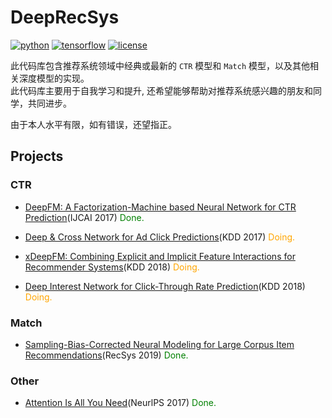 # DeepRecSys
[![python](https://img.shields.io/badge/python->=3.6-brightgreen)](requirements.txt)
[![tensorflow](https://img.shields.io/badge/tensorflow->=2.0-brightgreen)](requirements.txt)
[![license](https://img.shields.io/badge/license-MIT-green)](LICENSE)


此代码库包含推荐系统领域中经典或最新的 `CTR` 模型和 `Match` 模型，以及其他相关深度模型的实现。<br/>
此代码库主要用于自我学习和提升, 还希望能够帮助对推荐系统感兴趣的朋友和同学，共同进步。

由于本人水平有限，如有错误，还望指正。

## Projects

### CTR
* [DeepFM: A Factorization-Machine based Neural Network for CTR Prediction](deep_recommend/recommend/ctr/deepfm)(IJCAI 2017) <font color="green">Done.</font>

* [Deep & Cross Network for Ad Click Predictions](deep_recommend/recommend/ctr/dcn)(KDD 2017) <font color="orange" >Doing.</font>
* [xDeepFM: Combining Explicit and Implicit Feature Interactions for Recommender Systems]()(KDD 2018) <font color="orange" >Doing.</font>
* [Deep Interest Network for Click-Through Rate Prediction](deep_recommend/recommend/ctr/din)(KDD 2018) 
<font color="orange" >Doing.</font>

### Match
* [Sampling-Bias-Corrected Neural Modeling for Large Corpus Item Recommendations](deep_recommend/recommend/match/google_tt)(RecSys 2019) <font color="green" >Done.</font>

### Other
* [Attention Is All You Need](deep_recommend/other/transformer)(NeurlPS 2017) <font color="green" >Done.</font>


